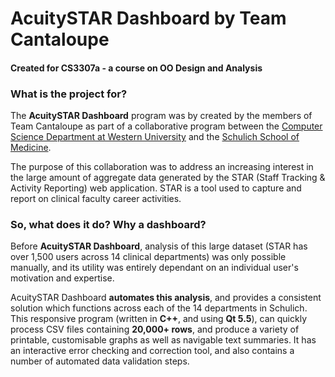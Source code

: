 # **AcuitySTAR Dashboard** by Team Cantaloupe
#### Created for CS3307a - a course on OO Design and Analysis
### What is the project for?
The **AcuitySTAR Dashboard** program was by created by the members of Team Cantaloupe as part of a collaborative program between the [Computer Science Department at Western University](www.csd.uwo.ca) and the [Schulich School of Medicine](http://www.schulich.uwo.ca/).

The purpose of this collaboration was to address an increasing interest in the large amount of  aggregate data generated by the STAR (Staff Tracking & Activity Reporting) web application. STAR is a tool used to capture and report on clinical faculty career activities.

### So, what does it do? Why a dashboard?


Before **AcuitySTAR Dashboard**, analysis of this large dataset (STAR has over 1,500 users across 14 clinical departments) was only possible manually, and its utility was entirely dependant on an individual user's motivation and expertise.

AcuitySTAR Dashboard **automates this analysis**, and provides a consistent solution which functions across each of the 14 departments in Schulich.  This responsive program (written in **C++**, and using **Qt 5.5**), can quickly process CSV files containing **20,000+ rows**, and produce a variety of printable, customisable graphs as well as navigable text summaries.  It has an interactive error checking and correction tool, and also contains a number of automated data validation steps.

